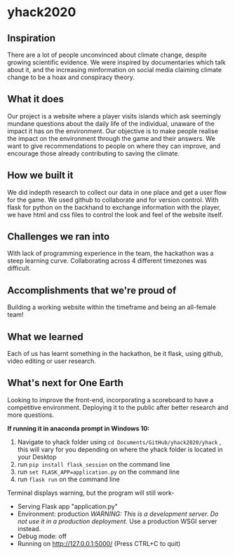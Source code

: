 # yhack2020

## Inspiration
There are a lot of people unconvinced about climate change, despite growing scientific evidence. We were inspired by documentaries which talk about it, and the increasing minformation on social media claiming climate change to be a hoax and conspiracy theory.

## What it does
Our project is a website where a player visits islands which ask seemingly mundane questions about the daily life of the individual, unaware of the impact it has on the environment. Our objective is to make people realise the impact on the environment through the game and their answers. We want to give recommendations to people on where they can improve, and encourage those already contributing to saving the climate.

## How we built it
We did indepth research to collect our data in one place and get a user flow for the game. We used github to collaborate and for version control. With flask for python on the backhand to exchange information with the player, we have html and css files to control the look and feel of the website itself. 

## Challenges we ran into
With lack of programming experience in the team, the hackathon was a steep learning curve. Collaborating across 4 different timezones was difficult. 

## Accomplishments that we're proud of
Building a working website within the timeframe and being an all-female team!

## What we learned
Each of us has learnt something in the hackathon, be it flask, using github, video editing or user research. 

## What's next for One Earth
Looking to improve the front-end, incorporating a scoreboard to have a competitive environment. Deploying it to the public after better research and more questions.


**If running it in anaconda prompt in Windows 10:**
1) Navigate to yhack folder using `cd Documents/GitHub/yhack2020/yhack` , this will vary for you depending on where the yhack folder is located in your Desktop
2) run `pip install flask_session` on the command line
3) run `set FLASK_APP=application.py` on the command line
4) run `flask run` on the command line

Terminal displays warning, but the program will still work-
* Serving Flask app "application.py"
* Environment: production
  *WARNING: This is a development server. Do not use it in a production deployment.*
  Use a production WSGI server instead.
* Debug mode: off
* Running on http://127.0.0.1:5000/ (Press CTRL+C to quit)
